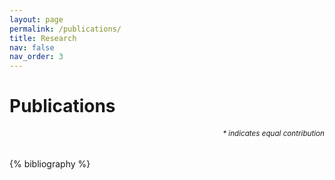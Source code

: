```yaml
---
layout: page
permalink: /publications/
title: Research
nav: false
nav_order: 3
---
```


<!-- _pages/publications.md -->
<div class="publications">
<h1> Publications </h1>
<h6 align="right"><small>* indicates equal contribution</small></h6>
{% bibliography %}

</div>
